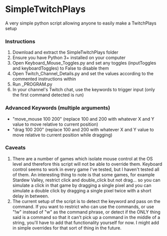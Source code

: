 # SimpleTwitchPlays
A very simple python script allowing anyone to easily make a TwitchPlays setup

### Instructions
1) Download and extract the SimpleTwitchPlays folder
2) Ensure you have Python 3+ installed on your computer
3) Open Keyboard_Mouse_Toggles.py and set any toggles (inputToggles and keyboardToggles) to False to disable them
4) Open Twitch_Channel_Details.py and set the values according to the commented instructions within
5) Run _PROGRAM.py
6) In your channel's Twitch chat, use the keywords to trigger input (only the first command detected is run)

### Advanced Keywords (multiple arguments)
- "move_mouse 100 200" (replace 100 and 200 with whatever X and Y value to move relative to current position)
- "drag 100 200" (replace 100 and 200 with whatever X and Y value to move relative to current position while dragging)

### Caveats
1) There are a number of games which isolate mouse control at the OS level and therefore this script will not be able to override them. Keyboard control seems to work in every game I've tested, but I haven't tested all of them. An interesting thing to note is that some games, for example Stardew Valley, restrict click and double_click but not drag... so you can simulate a click in that game by dragging a single pixel and you can simulate a double click by dragging a single pixel twice with a short delay in between.
2) The current setup of the script is to detect the keyword and pass on the command. If you want to restrict who can use the commands, or use "!w" instead of "w" as the command phrase, or detect if the ONLY thing said is a command so that it can't pick up a command in the middle of a string, you'll have to add that functionality yourself for now. I might add in simple overrides for that sort of thing in the future.
